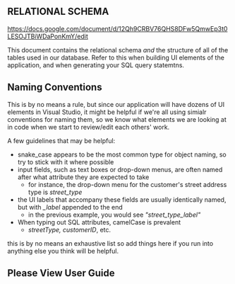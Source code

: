 ## RELATIONAL SCHEMA

https://docs.google.com/document/d/12Qh9CRBV76QHS8DFw5QmwEp3t0LESOJTBiWDaPonKmY/edit

This document contains the relational schema _and_ the structure of all of the tables used in our database. 
Refer to this when building UI elements of the application, and when generating your SQL query statemtns. 

## Naming Conventions

This is by no means a rule, but since our application will have dozens of UI elements in Visual Studio, it might be helpful if we're all using simialr conventions for naming them, so we know what elements we are looking at in code when we start to review/edit each others' work.

A few guidelines that may be helpful: 
- snake_case appears to be the most common type for object naming, so try to stick with it where possible
- input fields, such as text boxes or drop-down menus, are often named after what attribute they are expected to take
    - for instance, the drop-down menu for the customer's street address type is *street_type*
- the UI labels that accompany these fields are usually identically named, but with *_label* appended to the end
    - in the previous example, you would see *"street_type_label"*
- When typing out SQL attributes, camelCase is prevalent
    - *streetType, customerID*, etc.

this is by no means an exhaustive list so add things here if you run into anything else you think will be helpful.

## Please View User Guide
